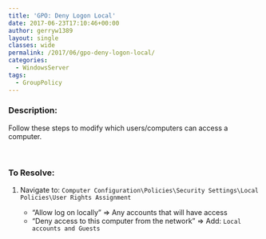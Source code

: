 ```yaml
---
title: 'GPO: Deny Logon Local'
date: 2017-06-23T17:10:46+00:00
author: gerryw1389
layout: single
classes: wide
permalink: /2017/06/gpo-deny-logon-local/
categories:
  - WindowsServer
tags:
  - GroupPolicy
---
```

<!--more-->

### Description:

Follow these steps to modify which users/computers can access a computer.  
  
</br>

### To Resolve:

1. Navigate to: `Computer Configuration\Policies\Security Settings\Local Policies\User Rights Assignment`

   - &#8220;Allow log on locally&#8221; => Any accounts that will have access
   - &#8220;Deny access to this computer from the network&#8221; => Add: `Local accounts and Guests`